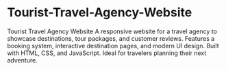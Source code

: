 # Tourist-Travel-Agency-Website
Tourist Travel Agency Website A responsive website for a travel agency to showcase destinations, tour packages, and customer reviews. Features a booking system, interactive destination pages, and modern UI design. Built with HTML, CSS, and JavaScript. Ideal for travelers planning their next adventure.
